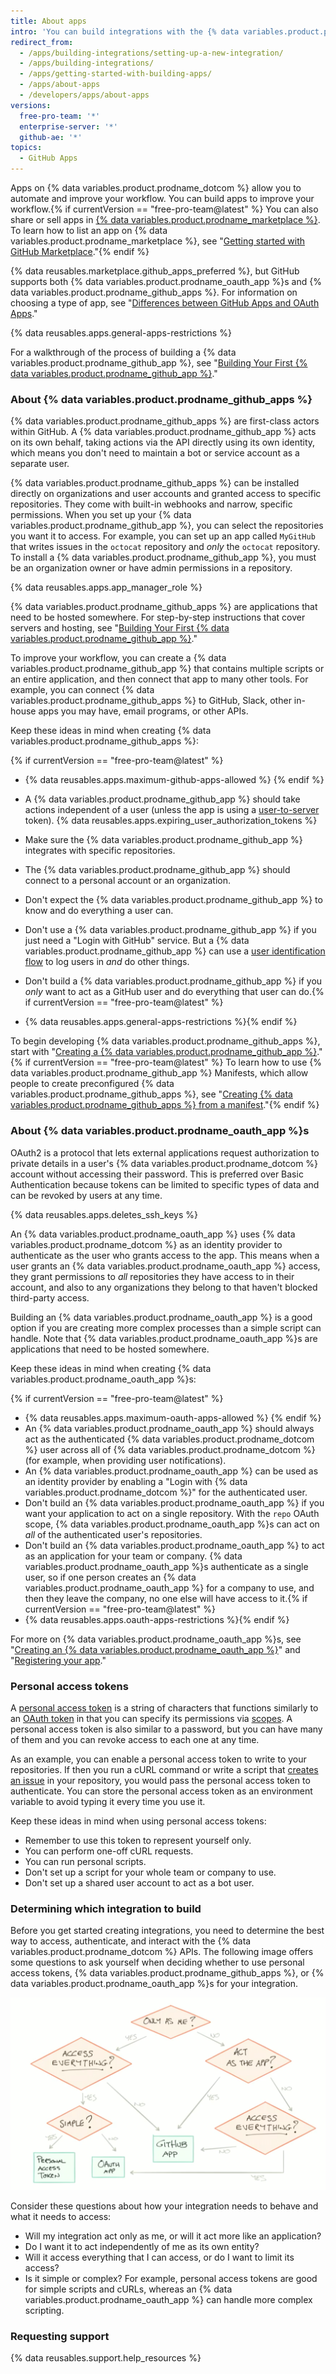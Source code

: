 ```yaml
---
title: About apps
intro: 'You can build integrations with the {% data variables.product.prodname_dotcom %} APIs to add flexibility and reduce friction in your own workflow.{% if currentVersion == "free-pro-team@latest" %} You can also share integrations with others on [{% data variables.product.prodname_marketplace %}](https://github.com/marketplace).{% endif %}'
redirect_from:
  - /apps/building-integrations/setting-up-a-new-integration/
  - /apps/building-integrations/
  - /apps/getting-started-with-building-apps/
  - /apps/about-apps
  - /developers/apps/about-apps
versions:
  free-pro-team: '*'
  enterprise-server: '*'
  github-ae: '*'
topics:
  - GitHub Apps
---
```


Apps on {% data variables.product.prodname_dotcom %} allow you to automate and improve your workflow. You can build apps to improve your workflow.{% if currentVersion == "free-pro-team@latest" %} You can also share or sell apps in [{% data variables.product.prodname_marketplace %}](https://github.com/marketplace). To learn how to list an app on {% data variables.product.prodname_marketplace %}, see "[Getting started with GitHub Marketplace](/marketplace/getting-started/)."{% endif %}

{% data reusables.marketplace.github_apps_preferred %}, but GitHub supports both {% data variables.product.prodname_oauth_app %}s and {% data variables.product.prodname_github_apps %}. For information on choosing a type of app, see "[Differences between GitHub Apps and OAuth Apps](/developers/apps/differences-between-github-apps-and-oauth-apps)."

{% data reusables.apps.general-apps-restrictions %}

For a walkthrough of the process of building a {% data variables.product.prodname_github_app %}, see "[Building Your First {% data variables.product.prodname_github_app %}](/apps/building-your-first-github-app)."

### About {% data variables.product.prodname_github_apps %}

{% data variables.product.prodname_github_apps %} are first-class actors within GitHub. A {% data variables.product.prodname_github_app %} acts on its own behalf, taking actions via the API directly using its own identity, which means you don't need to maintain a bot or service account as a separate user.

{% data variables.product.prodname_github_apps %} can be installed directly on organizations and user accounts and granted access to specific repositories. They come with built-in webhooks and narrow, specific permissions. When you set up your {% data variables.product.prodname_github_app %}, you can select the repositories you want it to access. For example, you can set up an app called `MyGitHub` that writes issues in the `octocat` repository and _only_ the `octocat` repository. To install a {% data variables.product.prodname_github_app %}, you must be an organization owner or have admin permissions in a repository.

{% data reusables.apps.app_manager_role %}

{% data variables.product.prodname_github_apps %} are applications that need to be hosted somewhere. For step-by-step instructions that cover servers and hosting, see "[Building Your First {% data variables.product.prodname_github_app %}](/apps/building-your-first-github-app)."

To improve your workflow, you can create a {% data variables.product.prodname_github_app %} that contains multiple scripts or an entire application, and then connect that app to many other tools. For example, you can connect {% data variables.product.prodname_github_apps %} to GitHub, Slack, other in-house apps you may have, email programs, or other APIs.

Keep these ideas in mind when creating {% data variables.product.prodname_github_apps %}:

{% if currentVersion == "free-pro-team@latest" %}
* {% data reusables.apps.maximum-github-apps-allowed %} {% endif %}
* A {% data variables.product.prodname_github_app %} should take actions independent of a user (unless the app is using a [user-to-server](/apps/building-github-apps/identifying-and-authorizing-users-for-github-apps#user-to-server-requests) token). {% data reusables.apps.expiring_user_authorization_tokens %}

* Make sure the {% data variables.product.prodname_github_app %} integrates with specific repositories.
* The {% data variables.product.prodname_github_app %} should connect to a personal account or an organization.
* Don't expect the {% data variables.product.prodname_github_app %} to know and do everything a user can.
* Don't use a {% data variables.product.prodname_github_app %} if you just need a "Login with GitHub" service. But a {% data variables.product.prodname_github_app %} can use a [user identification flow](/apps/building-github-apps/identifying-and-authorizing-users-for-github-apps/) to log users in _and_ do other things.
* Don't build a {% data variables.product.prodname_github_app %} if you _only_ want to act as a GitHub user and do everything that user can do.{% if currentVersion == "free-pro-team@latest" %}
* {% data reusables.apps.general-apps-restrictions %}{% endif %}

To begin developing {% data variables.product.prodname_github_apps %}, start with "[Creating a {% data variables.product.prodname_github_app %}](/apps/building-github-apps/creating-a-github-app/)."{% if currentVersion == "free-pro-team@latest" %} To learn how to use {% data variables.product.prodname_github_app %} Manifests, which allow people to create preconfigured {% data variables.product.prodname_github_apps %}, see "[Creating {% data variables.product.prodname_github_apps %} from a manifest](/apps/building-github-apps/creating-github-apps-from-a-manifest/)."{% endif %}

### About {% data variables.product.prodname_oauth_app %}s

OAuth2 is a protocol that lets external applications request authorization to private details in a user's {% data variables.product.prodname_dotcom %} account without accessing their password. This is preferred over Basic Authentication because tokens can be limited to specific types of data and can be revoked by users at any time.

{% data reusables.apps.deletes_ssh_keys %}

An {% data variables.product.prodname_oauth_app %} uses {% data variables.product.prodname_dotcom %} as an identity provider to authenticate as the user who grants access to the app. This means when a user grants an {% data variables.product.prodname_oauth_app %} access, they grant permissions to _all_ repositories they have access to in their account, and also to any organizations they belong to that haven't blocked third-party access.

Building an {% data variables.product.prodname_oauth_app %} is a good option if you are creating more complex processes than a simple script can handle. Note that {% data variables.product.prodname_oauth_app %}s are applications that need to be hosted somewhere.

Keep these ideas in mind when creating {% data variables.product.prodname_oauth_app %}s:

{% if currentVersion == "free-pro-team@latest" %}
* {% data reusables.apps.maximum-oauth-apps-allowed %} {% endif %}
* An {% data variables.product.prodname_oauth_app %} should always act as the authenticated {% data variables.product.prodname_dotcom %} user across all of {% data variables.product.prodname_dotcom %} (for example, when providing user notifications).
* An {% data variables.product.prodname_oauth_app %} can be used as an identity provider by enabling a "Login with {% data variables.product.prodname_dotcom %}" for the authenticated user.
* Don't build an {% data variables.product.prodname_oauth_app %} if you want your application to act on a single repository. With the `repo` OAuth scope, {% data variables.product.prodname_oauth_app %}s can act on _all_ of the authenticated user's repositories.
* Don't build an {% data variables.product.prodname_oauth_app %} to act as an application for your team or company. {% data variables.product.prodname_oauth_app %}s authenticate as a single user, so if one person creates an {% data variables.product.prodname_oauth_app %} for a company to use, and then they leave the company, no one else will have access to it.{% if currentVersion == "free-pro-team@latest" %}
* {% data reusables.apps.oauth-apps-restrictions %}{% endif %}

For more on {% data variables.product.prodname_oauth_app %}s, see "[Creating an {% data variables.product.prodname_oauth_app %}](/apps/building-oauth-apps/creating-an-oauth-app/)" and "[Registering your app](/rest/guides/basics-of-authentication#registering-your-app)."

### Personal access tokens

A [personal access token](/articles/creating-a-personal-access-token-for-the-command-line/) is a string of characters that functions similarly to an [OAuth token](/apps/building-oauth-apps/authorizing-oauth-apps/) in that you can specify its permissions via [scopes](/apps/building-oauth-apps/understanding-scopes-for-oauth-apps/). A personal access token is also similar to a password, but you can have many of them and you can revoke access to each one at any time.

As an example, you can enable a personal access token to write to your repositories. If then you run a cURL command or write a script that [creates an issue](/rest/reference/issues#create-an-issue) in your repository, you would pass the personal access token to authenticate. You can store the personal access token as an environment variable to avoid typing it every time you use it.

Keep these ideas in mind when using personal access tokens:

* Remember to use this token to represent yourself only.
* You can perform one-off cURL requests.
* You can run personal scripts.
* Don't set up a script for your whole team or company to use.
* Don't set up a shared user account to act as a bot user.

### Determining which integration to build

Before you get started creating integrations, you need to determine the best way to access, authenticate, and interact with the {% data variables.product.prodname_dotcom %} APIs. The following image offers some questions to ask yourself when deciding whether to use personal access tokens, {% data variables.product.prodname_github_apps %}, or {% data variables.product.prodname_oauth_app %}s for your integration.

![Intro to apps question flow](/assets/images/intro-to-apps-flow.png)

Consider these questions about how your integration needs to behave and what it needs to access:

* Will my integration act only as me, or will it act more like an application?
* Do I want it to act independently of me as its own entity?
* Will it access everything that I can access, or do I want to limit its access?
* Is it simple or complex? For example, personal access tokens are good for simple scripts and cURLs, whereas an {% data variables.product.prodname_oauth_app %} can handle more complex scripting.

### Requesting support

{% data reusables.support.help_resources %}
